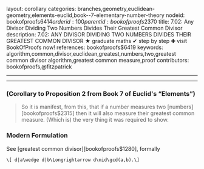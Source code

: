 layout: corollary
categories: branches,geometry,euclidean-geometry,elements-euclid,book--7-elementary-number-theory
nodeid: bookofproofs$6414
orderid: 100
parentid: bookofproofs$2370
title: 7.02: Any Divisor Dividing Two Numbers Divides Their Greatest Common Divisor
description: 7.02: ANY DIVISOR DIVIDING TWO NUMBERS DIVIDES THEIR GREATEST COMMON DIVISOR &#9733; graduate maths &#10004; step by step &#10010; visit BookOfProofs now!
references: bookofproofs$6419
keywords: algorithm,common,divisor,euclidean,greatest,numbers,two,greatest common divisor algorithm,greatest common measure,proof
contributors: bookofproofs,@fitzpatrick

---


---

### (Corollary to Proposition 2 from Book 7 of Euclid's “Elements”)

> So it is manifest, from this, that if a number measures two [numbers][bookofproofs$2315] then it will also measure their greatest common measure. (Which is) the very thing it was required to show.

### Modern Formulation

See [greatest common divisor][bookofproofs$1280], formally

`\[ d|a\wedge d|b\Longrightarrow d\mid\gcd(a,b).\]`
